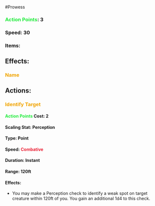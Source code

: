 #Prowess 
### <span style="font-weight:bold;color:rgb(33, 235, 60)">Action Points</span>: 3
### Speed: 30
### Items:
## Effects:
### <span style="font-weight:bold;color:rgb(240, 164, 0)">Name</span>
## Actions:
### <span style="font-weight:bold;color:rgb(240, 164, 0)">Identify Target</span>

#### <span style="font-weight:bold;color:rgb(33, 235, 60)">Action Points</span> Cost: 2
#### Scaling Stat: Perception
#### Type: Point
#### Speed: <span style="font-weight:bold; color:rgb(235, 33, 53)">Combative</span>
#### Duration: Instant
#### Range: 120ft
#### Effects:
- You may make a Perception check to identify a weak spot on target creature within 120ft of you. You gain an additional 1d4 to this check. 